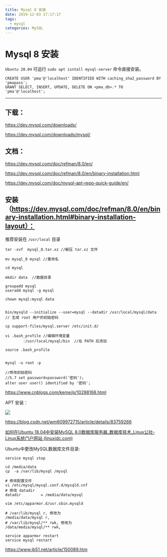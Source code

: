 ```yaml
---
title: Mysql 8 安装
date: 2019-12-03 17:17:17
tags:
  - mysql
categories: MySQL
---
```

# Mysql 8 安装

`Ubuntu 20.04` 可运行 `sudo apt isntall mysql-server` 命令直接安装。 

```shell
CREATE USER 'pma'@'localhost' IDENTIFIED WITH caching_sha2_password BY 'pmapass';
GRANT SELECT, INSERT, UPDATE, DELETE ON <pma_db>.* TO 'pma'@'localhost';
```


----


## 下载：

https://dev.mysql.com/downloads/

https://dev.mysql.com/downloads/mysql/

## 文档：

https://dev.mysql.com/doc/refman/8.0/en/  

https://dev.mysql.com/doc/refman/8.0/en/binary-installation.html

https://dev.mysql.com/doc/mysql-apt-repo-quick-guide/en/

## 安装（https://dev.mysql.com/doc/refman/8.0/en/binary-installation.html#binary-installation-layout）：

推荐安装在 `/usr/local` 目录

```shell
tar -xvf  mysql_8.tar.xz //解压 tar.xz 文件

mv mysql_8 mysql //重命名

cd mysql

mkdir data  //数据目录

groupadd mysql
useradd mysql -g mysql

chown mysql:mysql data


bin/mysqld --initialize --user=mysql --datadir /usr/local/mysql/data  // 生成 root 用户的初始密码

cp support-files/mysql.server /etc/init.d/

vi .bash_profile //编辑环境变量
		:/usr/local/mysql/bin  //在 PATH 后添加

source .bash_profile


mysql -u root -p

//修改初始密码
//5.7 set password=password('密码');
alter user user() identified by '密码';
```

https://www.cnblogs.com/keme/p/10288168.html

APT 安装：

![](images/configuring-mysql-community-server.jpg)



https://blog.csdn.net/wm609972715/article/details/83759266

[如何在Ubuntu 18.04中安装MySQL 8.0数据库服务器_数据库技术_Linux公社-Linux系统门户网站 (linuxidc.com)](https://www.linuxidc.com/Linux/2018-11/155408.htm)

Ubuntu中更改MySQL数据库文件目录:

```shell
service mysql stop

cd /media/data
cp  -a /var/lib/mysql /mysql

# 修改配置文件
vi /etc/mysql/mysql.conf.d/mysqld.cnf
# 修改 datadir
datadir         = /media/data/mysql
```

```shell
vim /etc/apparmor.d/usr.sbin.mysqld

# /var/lib/mysql r, 修改为
/media/data/mysql r,
# /var/lib/mysql/** rwk, 修改为
/data/media/mysql/** rwk,
```

```shell
service apparmor restart
service mysql restart
```





https://www.jb51.net/article/150089.htm
